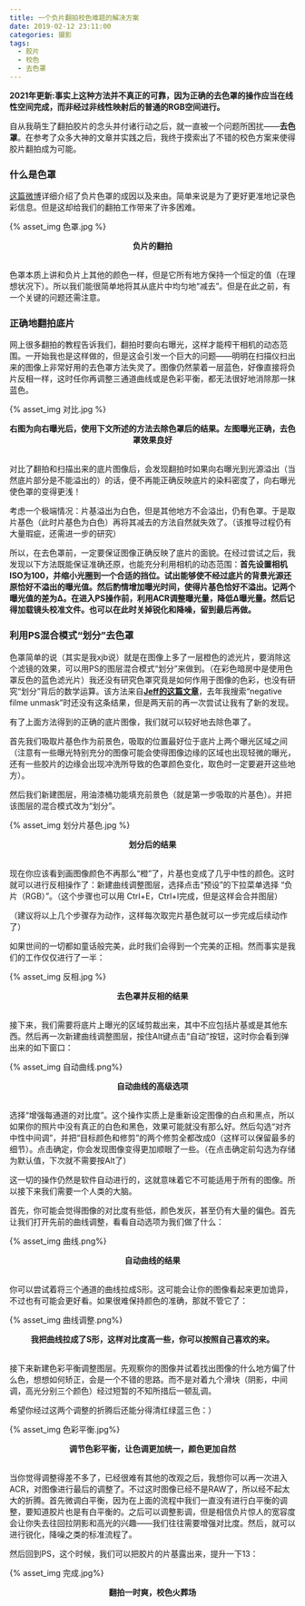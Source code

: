 ```yaml
---
title: 一个负片翻拍校色难题的解决方案
date: 2019-02-12 23:11:00
categories: 摄影
tags:
  - 胶片
  - 校色
  - 去色罩
---
```


**2021年更新:事实上这种方法并不真正的可靠，因为正确的去色罩的操作应当在线性空间完成，而非经过非线性映射后的普通的RGB空间进行。**

自从我萌生了翻拍胶片的念头并付诸行动之后，就一直被一个问题所困扰——**去色罩**。在参考了众多大神的文章并实践之后，我终于摸索出了不错的校色方案来使得胶片翻拍成为可能。<!-- more -->

### 什么是色罩

[这篇微博](https://weibo.com/1927737112/AuraIcHbr?from=page_1005051927737112_profile&wvr=6&mod=weibotime&type=comment#_rnd1550978116850)详细介绍了负片色罩的成因以及来由。简单来说是为了更好更准地记录色彩信息。但是这却给我们的翻拍工作带来了许多困难。

{% asset_img 色罩.jpg %}

<center><b>负片的翻拍</b></center><br/>

色罩本质上讲和负片上其他的颜色一样，但是它所有地方保持一个恒定的值（在理想状况下）。所以我们能很简单地将其从底片中均匀地“减去”。但是在此之前，有一个关键的问题还需注意。

### 正确地翻拍底片

网上很多翻拍的教程告诉我们，翻拍时要向右曝光，这样才能榨干相机的动态范围。一开始我也是这样做的，但是这会引发一个巨大的问题——明明在扫描仪扫出来的图像上非常好用的去色罩方法失灵了。图像仍然蒙着一层蓝色，好像直接将负片反相一样，这时任你再调整三通道曲线或是色彩平衡，都无法很好地消除那一抹蓝色。

{% asset_img 对比.jpg %}

<center><b>右图为向右曝光后，使用下文所述的方法去除色罩后的结果。左图曝光正确，去色罩效果良好</b></center><br/>

对比了翻拍和扫描出来的底片图像后，会发现翻拍时如果向右曝光到光源溢出（当然底片部分是不能溢出的）的话，便不再能正确反映底片的染料密度了，向右曝光使色罩的变得更浅！

考虑一个极端情况：片基溢出为白色，但是其他地方不会溢出，仍有色罩。于是取片基色（此时片基色为白色）再将其减去的方法自然就失效了。（该推导过程仍有大量瑕疵，还需进一步的研究）

所以，在去色罩前，一定要保证图像正确反映了底片的面貌。在经过尝试之后，我发现以下方法既能保证准确还原，也能充分利用相机的动态范围：**首先设置相机ISO为100，并缩小光圈到一个合适的挡位。试出能够使不经过底片的背景光源还原恰好不溢出的曝光值。然后酌情增加曝光时间，使得片基色恰好不溢出。记两个曝光值的差为Δ。在进入PS操作前，利用ACR调整曝光量，降低Δ曝光量。然后记得加载镜头校准文件。也可以在此时关掉锐化和降噪，留到最后再做。**

### 利用PS混合模式“划分”去色罩

色罩简单的说（其实是我xjb说）就是在图像上多了一层橙色的滤光片，要消除这个滤镜的效果，可以用PS的图层混合模式“划分”来做到。（在彩色暗房中是使用色罩反色的蓝色滤光片）我还没有研究色罩究竟是如何作用于图像的色彩，也没有研究“划分”背后的数学运算。该方法来自[**Jeff的这篇文章**](https://www.iamthejeff.com/post/32/the-best-way-to-color-correct-c-41-negative-film-scans)，去年我搜索“negative filme unmask”时还没有这条结果，但是两天前的再一次尝试让我有了新的发现。

有了上面方法得到的正确的底片图像，我们就可以较好地去除色罩了。

首先我们吸取片基色作为前景色，吸取的位置最好位于底片上两个曝光区域之间（注意有一些曝光特别充分的图像可能会使得图像边缘的区域也出现轻微的曝光，还有一些胶片的边缘会出现冲洗所导致的色罩颜色变化，取色时一定要避开这些地方）。

然后我们新建图层，用油漆桶功能填充前景色（就是第一步吸取的片基色）。并把该图层的混合模式改为“划分”。

{% asset_img 划分片基色.jpg %}

<center><b>划分后的结果</b></center><br/>

现在你应该看到画图像颜色不再那么“橙”了，片基也变成了几乎中性的颜色。这时就可以进行反相操作了：新建曲线调整图层，选择点击“预设”的下拉菜单选择 “负片（RGB）”。（这个步骤也可以用 Ctrl+E，Ctrl+I完成，但是这样会合并图层）

（建议将以上几个步骤存为动作，这样每次取完片基色就可以一步完成后续动作了）

如果世间的一切都如童话般完美，此时我们会得到一个完美的正相。然而事实是我们的工作仅仅进行了一半：

{% asset_img 反相.jpg %}

<center><b>去色罩并反相的结果</b></center><br/>

接下来，我们需要将底片上曝光的区域剪裁出来，其中不应包括片基或是其他东西。然后再一次新建曲线调整图层，按住Alt键点击“自动”按钮，这时你会看到弹出来的如下窗口：

{% asset_img 自动曲线.png%}

<center><b>自动曲线的高级选项</b></center><br/>

选择“增强每通道的对比度”。这个操作实质上是重新设定图像的白点和黑点，所以如果你的照片中没有真正的白色和黑色，效果可能就没有那么好。然后勾选“对齐中性中间调”，并把“目标颜色和修剪”的两个修剪全都改成0（这样可以保留最多的细节）。点击确定，你会发现图像变得更加顺眼了一些。（在点击确定前勾选为存储为默认值，下次就不需要按Alt了）


这一切的操作仍然是软件自动进行的，这就意味着它不可能适用于所有的图像。所以接下来我们需要一个人类的大脑。

首先，你可能会觉得图像的对比度有些低，颜色发灰，甚至仍有大量的偏色。首先让我们打开先前的曲线调整，看看自动选项为我们做了什么：

{% asset_img 曲线.png%}

<center><b>自动曲线的结果</b></center><br/>

你可以尝试着将三个通道的曲线拉成S形。这可能会让你的图像看起来更加诡异，不过也有可能会更好看。如果很难保持颜色的准确，那就不管它了：

{% asset_img 曲线调整.png%}

<center><b>我把曲线拉成了S形，这样对比度高一些，你可以按照自己喜欢的来。</b></center><br/>

接下来新建色彩平衡调整图层。先观察你的图像并试着找出图像的什么地方偏了什么色，想想如何矫正，会是一个不错的思路。而不是对着九个滑块（阴影，中间调，高光分别三个颜色）经过短暂的不知所措后一顿乱调。

希望你经过这两个调整的折腾后还能分得清红绿蓝三色：）

{% asset_img 色彩平衡.jpg%}

<center><b>调节色彩平衡，让色调更加统一，颜色更加自然</b></center><br/>

当你觉得调整得差不多了，已经很难有其他的改观之后，我想你可以再一次进入ACR，对图像进行最后的调整了。不过这时图像已经不是RAW了，所以经不起太大的折腾。首先微调白平衡，因为在上面的流程中我们一直没有进行白平衡的调整，要知道胶片也是有白平衡的。之后可以调整影调，但是相信负片惊人的宽容度会让你失去往回拉阴影和高光的兴趣——我们往往需要增强对比度。然后，就可以进行锐化，降噪之类的标准流程了。

然后回到PS，这个时候，我们可以把胶片的片基露出来，提升一下13：

{% asset_img 完成.jpg%}

<center><b>翻拍一时爽，校色火葬场</b></center><br/>
